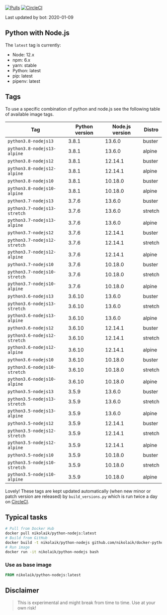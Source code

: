 [![Pulls](https://img.shields.io/docker/pulls/nikolaik/python-nodejs.svg?style=flat-square)](https://hub.docker.com/r/nikolaik/python-nodejs/)
[![CircleCI](https://img.shields.io/circleci/project/github/nikolaik/docker-python-nodejs.svg?style=flat-square)](https://circleci.com/gh/nikolaik/docker-python-nodejs)

Last updated by bot: 2020-01-09

## Python with Node.js
The `latest` tag is currently:

- Node: 12.x
- npm: 6.x
- yarn: stable
- Python: latest
- pip: latest
- pipenv: latest

## Tags
To use a specific combination of python and node.js see the following table of available image tags.

Tag | Python version | Node.js version | Distro
--- | --- | --- | ---
`python3.8-nodejs13` | 3.8.1 | 13.6.0 | buster
`python3.8-nodejs13-alpine` | 3.8.1 | 13.6.0 | alpine
`python3.8-nodejs12` | 3.8.1 | 12.14.1 | buster
`python3.8-nodejs12-alpine` | 3.8.1 | 12.14.1 | alpine
`python3.8-nodejs10` | 3.8.1 | 10.18.0 | buster
`python3.8-nodejs10-alpine` | 3.8.1 | 10.18.0 | alpine
`python3.7-nodejs13` | 3.7.6 | 13.6.0 | buster
`python3.7-nodejs13-stretch` | 3.7.6 | 13.6.0 | stretch
`python3.7-nodejs13-alpine` | 3.7.6 | 13.6.0 | alpine
`python3.7-nodejs12` | 3.7.6 | 12.14.1 | buster
`python3.7-nodejs12-stretch` | 3.7.6 | 12.14.1 | stretch
`python3.7-nodejs12-alpine` | 3.7.6 | 12.14.1 | alpine
`python3.7-nodejs10` | 3.7.6 | 10.18.0 | buster
`python3.7-nodejs10-stretch` | 3.7.6 | 10.18.0 | stretch
`python3.7-nodejs10-alpine` | 3.7.6 | 10.18.0 | alpine
`python3.6-nodejs13` | 3.6.10 | 13.6.0 | buster
`python3.6-nodejs13-stretch` | 3.6.10 | 13.6.0 | stretch
`python3.6-nodejs13-alpine` | 3.6.10 | 13.6.0 | alpine
`python3.6-nodejs12` | 3.6.10 | 12.14.1 | buster
`python3.6-nodejs12-stretch` | 3.6.10 | 12.14.1 | stretch
`python3.6-nodejs12-alpine` | 3.6.10 | 12.14.1 | alpine
`python3.6-nodejs10` | 3.6.10 | 10.18.0 | buster
`python3.6-nodejs10-stretch` | 3.6.10 | 10.18.0 | stretch
`python3.6-nodejs10-alpine` | 3.6.10 | 10.18.0 | alpine
`python3.5-nodejs13` | 3.5.9 | 13.6.0 | buster
`python3.5-nodejs13-stretch` | 3.5.9 | 13.6.0 | stretch
`python3.5-nodejs13-alpine` | 3.5.9 | 13.6.0 | alpine
`python3.5-nodejs12` | 3.5.9 | 12.14.1 | buster
`python3.5-nodejs12-stretch` | 3.5.9 | 12.14.1 | stretch
`python3.5-nodejs12-alpine` | 3.5.9 | 12.14.1 | alpine
`python3.5-nodejs10` | 3.5.9 | 10.18.0 | buster
`python3.5-nodejs10-stretch` | 3.5.9 | 10.18.0 | stretch
`python3.5-nodejs10-alpine` | 3.5.9 | 10.18.0 | alpine

Lovely! These tags are kept updated automatically (when new minor or patch version are released) by `build_versions.py` which is run twice a day on [CircleCI](https://circleci.com/gh/nikolaik/docker-python-nodejs).

## Typical tasks
```bash
# Pull from Docker Hub
docker pull nikolaik/python-nodejs:latest
# Build from GitHub
docker build -t nikolaik/python-nodejs github.com/nikolaik/docker-python-nodejs
# Run image
docker run -it nikolaik/python-nodejs bash
```

### Use as base image
```Dockerfile
FROM nikolaik/python-nodejs:latest
```

## Disclaimer
> This is experimental and might break from time to time. Use at your own risk!
